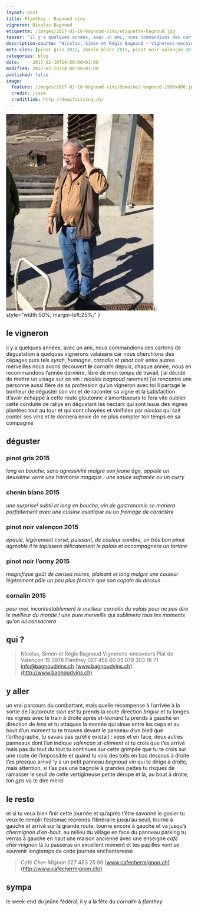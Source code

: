 ```yaml
---
layout: post
title: Flanthey — Bagnoud vins
vigneron: Nicolas Bagnoud
etiquette: /images/2017-02-10-bagnoud-vins/etiquette-bagnoud.jpg
teaser: "il y a quelques années, avec un ami, nous commandions des cartons de dégustation à quelques vignerons valaisans car nous cherchions des cépages purs tels syrah, humagne, cornalin et pinot noir entre autres merveilles nous avons découvert le cornalin..."
description-courte: "Nicolas, Simon et Régis Bagnoud — Vignerons-encaveurs — Flanthey"
mots-cles: [pinot gris 2015, chenin blanc 2015, pinot noir valençon 2015, pinot noir l’ormy 2015, cornalin 2015]
categories: blog
date:     2017-02-10T14:00:00+01:00
modified: 2017-02-20T14:00:00+01:00
published: false
image:
  feature: /images/2017-02-10-bagnoud-vins/domaine2-bagnoud-1900x800.jpg
  credit: jissé
  creditlink: http://deuxfoiscinq.ch/
---
```


![Nicolas Bagnoud](/images/2017-02-10-bagnoud-vins/nicolas-bagnoud_2.jpg){: style="width:50%; margin-left:25%;" }

## le vigneron
il y a quelques années, avec un ami, nous commandions des cartons de dégustation à quelques vignerons valaisans car nous cherchions des cépages purs tels *syrah*, *humagne*, *cornalin* et *pinot noir* entre autres merveilles nous avons découvert ***le*** *cornalin*
depuis, chaque année, nous en recommandons
l’année dernière, libre de mon temps de travail, j’ai décidé de mettre un visage sur ce vin : *nicolas bagnoud*
rarement j’ai rencontré une personne aussi fière de sa profession qu’un vigneron
avec toi il partage le bonheur de déguster son vin et de raconter sa vigne
et la satisfaction d’avoir échappé à cette route gloutonne d’amortisseurs te fera vite oublier cette conduite de rallye en dégustant les nectars qui sont issus des vignes plantées tout au tour et qui sont choyées et vinifiées par *nicolas* qui sait conter ses vins et te donnera envie de ne plus compter ton temps en sa compagnie

## déguster

### pinot gris 2015
*long en bouche, sans agressivité malgré son jeune âge, appelle un deuxième verre
une harmonie magique : une sauce safranée ou un curry*

### chenin blanc 2015
*une surprise! subtil et long en bouche, vin de gastronomie
se mariera parfaitement avec une cuisine asiatique ou un fromage de caractère*

### pinot noir valençon 2015
*épaulé, légèrement corsé, puissant, de couleur sombre, un très bon pinot
agréable il te tapissera délicatement le palais et accompagnera un tartare*

### pinot noir l’ormy 2015
*magnifique goût de cerises noires, plaisant et long malgré une couleur légèrement pâle un peu plus féminin que son copain du dessus*

### cornalin 2015
*pour moi, incontestablement le meilleur *cornalin* du *valais* pour ne pas dire le meilleur du monde !
une pure merveille qui sublimera tous les moments qu’on lui consacrera*

## qui ?
> Nicolas, Simon et Régis Bagnoud
> Vignerons-encaveurs
> Plat de Valençon 15
> 3978 Flanthey
> 027 458 60 55
> 079 303 18 71
> [info@bagnoudvins.ch](mailto:info@bagnoudvins.ch)
> [www.bagnoudvins.ch](http://www.bagnoudvins.ch)

## y aller
un vrai parcours du combattant, mais quelle récompense à l’arrivée
à la sortie de l’autoroute *sion est* tu prends la route direction *brigue* et tu longes les vignes avec le train à droite
après *st-léonard* tu prends à gauche en direction de *lens* et tu attaques la montée qui sinue entre les ceps et au bout d’un moment tu te trouves devant le panneau d’un bled que l’orthographe, tu savais pas qu’elle existait : *vaas* et en face, deux autres panneaux dont l’un indique *valençon st-clément* et tu crois que t’es arrivé mais pas du tout du tout
tu continues sur cette grimpée que tu te crois sur une route de l’impossible et quand tu vois des toits en bas dessous à droite t’es presque arrivé
’y a un petit panneau *bagnoud vin* qui te dirige à droite, mais attention, si t’as pas une bagnole à grandes pattes tu risques de ramasser le seuil de cette vertigineuse petite dérupe
et là, au bout à droite, ton *gps* va te dire merci

## le resto
et si tu veux bien finir cette journée et qu’après t’être savonné le gosier tu veux te remplir l’estomac reprends l’itinéraire jusqu’au seuil, tourne à gauche et arrivé sur la grande route, tourne encore à gauche et va jusqu’à *chermignon d’en-haut*, au milieu du village en face du panneau parking tu verras à gauche en haut une maison ancienne avec une enseigne *café cher-mignon*
là tu passeras un excellent moment et tes papilles vont se souvenir longtemps de cette journée enchanteresse

> Café *Cher-Mignon*
> 027 483 25 96
> [www.cafechermignon.ch](http://www.cafechermignon.ch/)

## sympa
le week-end du jeûne fédéral, il y a la fête du *cornalin* à *flanthey*
